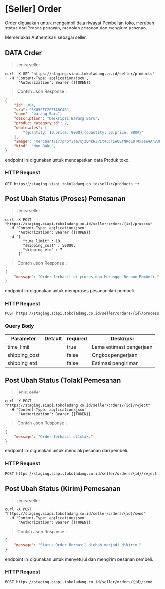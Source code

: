 # [Seller] Order

Order digunakan untuk mengambil data riwayat Pembelian toko, merubah status dari Proses pesanan, menolah pesanan dan mengirim pesanan.

<aside class="notice">
Memerlukan Authentikasi sebagai seller.
</aside>

## DATA Order

> jenis: seller

```shell
curl -X GET "https://staging.siapi.tokoladang.co.id/seller/products"
  -H 'Content-Type: application/json',
      'Authorization': Bearer {{TOKEN}}
```

> Contoh Json Response :

```json
{
    "id": 304,
    "sku": "SKU5FEC2EFBA8C4B",
    "name": "barang Baru",
    "description": "Deskripsi Barang Baru",
    "product_category_id": 2,
    "wholesales": [
        "{quantity: 10,price: 9900},{quantity: 20,price: 9800}"
    ],
    "image": "merchant/17/profile/ujzQ4kHZPIt4uQrLeOEfNRoL0TOxJee4AhvJPh7P.jpeg",
    "kind": "Non Buku",
}
```
endpoint ini digunakan untuk mendapatkan data Produk toko.

### HTTP Request

`GET https://staging.siapi.tokoladang.co.id/seller/products` -->

## Post Ubah Status (Proses) Pemesanan

> jenis: seller

```shell
curl -X POST "https://staging.siapi.tokoladang.co.id/seller/orders/{id}/process"
  -H 'Content-Type: application/json'
      'Authorization': Bearer {{TOKEN}}
  -d '{
        "time_limit" : 10,
        "shipping_cost" : 50000,
        "shipping_etd" : 7
      }'
```

> Contoh Json Response :

```json
{
    "message": "Order Berhasil di proses dan Menunggu Respon Pembeli."
}
```

endpoint ini digunakan untuk memproses pesanan dari pembeli.

### HTTP Request

`POST https://staging.siapi.tokoladang.co.id/seller/orders/{id}/process`

### Query Body

Parameter | Default | required | Deskripsi
--------- | ------- | -------- | -----------
time_limit |  | true | Lama estimasi pengerjaan
shipping_cost |  | false | Ongkos pengerjaan
shipping_etd |  | false | Estimasi pengiriman

## Post Ubah Status (Tolak) Pemesanan

> jenis: seller

```shell
curl -X POST "https://staging.siapi.tokoladang.co.id/seller/orders/{id}/reject"
  -H 'Content-Type: application/json'
      'Authorization': Bearer {{TOKEN}}
```
> Contoh Json Response :

```json
{
    "message": "Order Berhasil ditolak."
}
```

endpoint ini digunakan untuk menolak pesanan dari pembeli.

### HTTP Request

`POST https://staging.siapi.tokoladang.co.id/seller/orders/{id}/reject`

## Post Ubah Status (Kirim) Pemesanan

> jenis: seller

```shell
curl -X POST "https://staging.siapi.tokoladang.co.id/seller/orders/{id}/send"
  -H 'Content-Type: application/json'
      'Authorization': Bearer {{TOKEN}}
```
> Contoh Json Response :

```json
{
    "message": "Status Order Berhasil diubah menjadi dikirim."
}
```

endpoint ini digunakan untuk menyetujui dan mengirim pesanan pembeli.

### HTTP Request

`POST https://staging.siapi.tokoladang.co.id/seller/orders/{id}/send`
